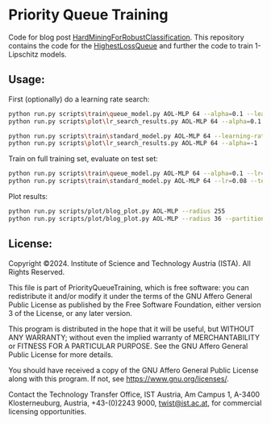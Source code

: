 
# Priority Queue Training
Code for blog post [HardMiningForRobustClassification](https://berndprach.github.io/blog-posts/2024/12/HardMiningForRobustClassification/).
This repository contains the code for the [HighestLossQueue](src/training_queues/highest_loss_queue.py) and further the code to train 1-Lipschitz models.

## Usage:

First (optionally) do a learning rate search:
```bash
python run.py scripts\train\queue_model.py AOL-MLP 64 --alpha=0.1 --learning-rate-search
python run.py scripts\plot\lr_search_results.py AOL-MLP 64 --alpha=0.1

python run.py scripts\train\standard_model.py AOL-MLP 64 --learning-rate-search
python run.py scripts\plot\lr_search_results.py AOL-MLP 64 --alpha=-1
```

Train on full training set, evaluate on test set:
```bash
python run.py scripts\train\queue_model.py AOL-MLP 64 --alpha=0.1 --lr=0.14 --test
python run.py scripts\train\standard_model.py AOL-MLP 64 --lr=0.08 --test
```

Plot results:
```bash
python run.py scripts/plot/blog_plot.py AOL-MLP --radius 255
python run.py scripts/plot/blog_plot.py AOL-MLP --radius 36 --partition val
```


## License:
Copyright ©2024. Institute of Science and Technology Austria (ISTA). All Rights Reserved.  

This file is part of PriorityQueueTraining, which is free software: you can redistribute it and/or modify it under the terms of the GNU Affero General Public License as published by the Free Software Foundation, either version 3 of the License, or any later version.
 
This program is distributed in the hope that it will be useful, but WITHOUT ANY WARRANTY; without even the implied warranty of MERCHANTABILITY or FITNESS FOR A PARTICULAR PURPOSE. See the GNU Affero General Public License for more details.
 
You should have received a copy of the GNU Affero General Public License along with this program. If not, see <https://www.gnu.org/licenses/>.
 
Contact the Technology Transfer Office, IST Austria, Am Campus 1, A-3400 Klosterneuburg, Austria, +43-(0)2243 9000, twist@ist.ac.at, for commercial licensing opportunities.
